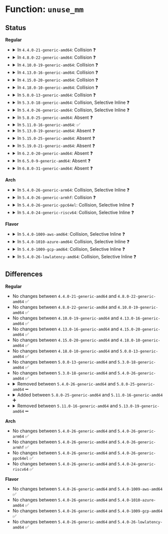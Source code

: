 # Function: <code>unuse_mm</code>

## Status
<b>Regular</b>
<ul>
<li>
<details>
<summary>In <code>4.4.0-21-generic-amd64</code>: Collision ❓</summary>

```c
void unuse_mm(struct mm_struct * mm)
```

```json
{
  "name": "unuse_mm",
  "collision_type": "Static-Global Collision",
  "inline_type": "No",
  "funcs": [
    {
      "addr": 18446744071580613520,
      "name": "unuse_mm",
      "external": true,
      "loc": "mm/mmu_context.c:51",
      "file": "mm/mmu_context.c",
      "inline": "seen, unknown",
      "caller_inline": [],
      "caller_func": []
    },
    {
      "addr": 18446744071580762160,
      "name": "unuse_mm",
      "external": false,
      "loc": "mm/swapfile.c:1301",
      "file": "mm/swapfile.c",
      "inline": "seen, unknown",
      "caller_inline": [],
      "caller_func": [
        "mm/swapfile.c:try_to_unuse",
        "mm/swapfile.c:try_to_unuse"
      ]
    }
  ],
  "symbols": [
    {
      "addr": 18446744071580762160,
      "name": "unuse_mm",
      "section": ".text",
      "bind": "STB_LOCAL",
      "size": 1902
    },
    {
      "addr": 18446744071580613520,
      "name": "unuse_mm",
      "section": ".text",
      "bind": "STB_GLOBAL",
      "size": 102
    }
  ]
}
```
</details>
</li>
<li>
<details>
<summary>In <code>4.8.0-22-generic-amd64</code>: Collision ❓</summary>

```c
void unuse_mm(struct mm_struct * mm)
```

```json
{
  "name": "unuse_mm",
  "collision_type": "Static-Global Collision",
  "inline_type": "No",
  "funcs": [
    {
      "addr": 18446744071580717248,
      "name": "unuse_mm",
      "external": true,
      "loc": "mm/mmu_context.c:51",
      "file": "mm/mmu_context.c",
      "inline": "seen, unknown",
      "caller_inline": [],
      "caller_func": []
    },
    {
      "addr": 18446744071580884576,
      "name": "unuse_mm",
      "external": false,
      "loc": "mm/swapfile.c:1291",
      "file": "mm/swapfile.c",
      "inline": "seen, unknown",
      "caller_inline": [],
      "caller_func": [
        "mm/swapfile.c:try_to_unuse",
        "mm/swapfile.c:try_to_unuse"
      ]
    }
  ],
  "symbols": [
    {
      "addr": 18446744071580884576,
      "name": "unuse_mm",
      "section": ".text",
      "bind": "STB_LOCAL",
      "size": 2053
    },
    {
      "addr": 18446744071580717248,
      "name": "unuse_mm",
      "section": ".text",
      "bind": "STB_GLOBAL",
      "size": 102
    }
  ]
}
```
</details>
</li>
<li>
<details>
<summary>In <code>4.10.0-19-generic-amd64</code>: Collision ❓</summary>

```c
void unuse_mm(struct mm_struct * mm)
```

```json
{
  "name": "unuse_mm",
  "collision_type": "Static-Global Collision",
  "inline_type": "No",
  "funcs": [
    {
      "addr": 18446744071580783008,
      "name": "unuse_mm",
      "external": true,
      "loc": "mm/mmu_context.c:51",
      "file": "mm/mmu_context.c",
      "inline": "seen, unknown",
      "caller_inline": [],
      "caller_func": []
    },
    {
      "addr": 18446744071580952656,
      "name": "unuse_mm",
      "external": false,
      "loc": "mm/swapfile.c:1312",
      "file": "mm/swapfile.c",
      "inline": "seen, unknown",
      "caller_inline": [],
      "caller_func": [
        "mm/swapfile.c:try_to_unuse",
        "mm/swapfile.c:try_to_unuse"
      ]
    }
  ],
  "symbols": [
    {
      "addr": 18446744071580952656,
      "name": "unuse_mm",
      "section": ".text",
      "bind": "STB_LOCAL",
      "size": 2065
    },
    {
      "addr": 18446744071580783008,
      "name": "unuse_mm",
      "section": ".text",
      "bind": "STB_GLOBAL",
      "size": 102
    }
  ]
}
```
</details>
</li>
<li>
<details>
<summary>In <code>4.13.0-16-generic-amd64</code>: Collision ❓</summary>

```c
void unuse_mm(struct mm_struct * mm)
```

```json
{
  "name": "unuse_mm",
  "collision_type": "Static-Global Collision",
  "inline_type": "No",
  "funcs": [
    {
      "addr": 18446744071580819376,
      "name": "unuse_mm",
      "external": true,
      "loc": "mm/mmu_context.c:53",
      "file": "mm/mmu_context.c",
      "inline": "seen, unknown",
      "caller_inline": [],
      "caller_func": []
    },
    {
      "addr": 18446744071580997936,
      "name": "unuse_mm",
      "external": false,
      "loc": "mm/swapfile.c:1744",
      "file": "mm/swapfile.c",
      "inline": "seen, unknown",
      "caller_inline": [],
      "caller_func": [
        "mm/swapfile.c:try_to_unuse",
        "mm/swapfile.c:try_to_unuse"
      ]
    }
  ],
  "symbols": [
    {
      "addr": 18446744071580997936,
      "name": "unuse_mm",
      "section": ".text",
      "bind": "STB_LOCAL",
      "size": 1879
    },
    {
      "addr": 18446744071580819376,
      "name": "unuse_mm",
      "section": ".text",
      "bind": "STB_GLOBAL",
      "size": 102
    }
  ]
}
```
</details>
</li>
<li>
<details>
<summary>In <code>4.15.0-20-generic-amd64</code>: Collision ❓</summary>

```c
void unuse_mm(struct mm_struct * mm)
```

```json
{
  "name": "unuse_mm",
  "collision_type": "Static-Global Collision",
  "inline_type": "No",
  "funcs": [
    {
      "addr": 18446744071580909392,
      "name": "unuse_mm",
      "external": true,
      "loc": "mm/mmu_context.c:53",
      "file": "mm/mmu_context.c",
      "inline": "seen, unknown",
      "caller_inline": [],
      "caller_func": []
    },
    {
      "addr": 18446744071581108960,
      "name": "unuse_mm",
      "external": false,
      "loc": "mm/swapfile.c:1956",
      "file": "mm/swapfile.c",
      "inline": "seen, unknown",
      "caller_inline": [],
      "caller_func": [
        "mm/swapfile.c:try_to_unuse",
        "mm/swapfile.c:try_to_unuse"
      ]
    }
  ],
  "symbols": [
    {
      "addr": 18446744071581108960,
      "name": "unuse_mm",
      "section": ".text",
      "bind": "STB_LOCAL",
      "size": 2223
    },
    {
      "addr": 18446744071580909392,
      "name": "unuse_mm",
      "section": ".text",
      "bind": "STB_GLOBAL",
      "size": 90
    }
  ]
}
```
</details>
</li>
<li>
<details>
<summary>In <code>4.18.0-10-generic-amd64</code>: Collision ❓</summary>

```c
void unuse_mm(struct mm_struct * mm)
```

```json
{
  "name": "unuse_mm",
  "collision_type": "Static-Global Collision",
  "inline_type": "No",
  "funcs": [
    {
      "addr": 18446744071581045248,
      "name": "unuse_mm",
      "external": true,
      "loc": "mm/mmu_context.c:53",
      "file": "mm/mmu_context.c",
      "inline": "seen, unknown",
      "caller_inline": [],
      "caller_func": []
    },
    {
      "addr": 18446744071581246896,
      "name": "unuse_mm",
      "external": false,
      "loc": "mm/swapfile.c:1956",
      "file": "mm/swapfile.c",
      "inline": "seen, unknown",
      "caller_inline": [],
      "caller_func": [
        "mm/swapfile.c:try_to_unuse",
        "mm/swapfile.c:try_to_unuse"
      ]
    }
  ],
  "symbols": [
    {
      "addr": 18446744071581246896,
      "name": "unuse_mm",
      "section": ".text",
      "bind": "STB_LOCAL",
      "size": 192
    },
    {
      "addr": 18446744071581045248,
      "name": "unuse_mm",
      "section": ".text",
      "bind": "STB_GLOBAL",
      "size": 90
    }
  ]
}
```
</details>
</li>
<li>
<details>
<summary>In <code>5.0.0-13-generic-amd64</code>: Collision ❓</summary>

```c
void unuse_mm(struct mm_struct * mm)
```

```json
{
  "name": "unuse_mm",
  "collision_type": "Static-Global Collision",
  "inline_type": "No",
  "funcs": [
    {
      "addr": 18446744071581122912,
      "name": "unuse_mm",
      "external": true,
      "loc": "mm/mmu_context.c:53",
      "file": "mm/mmu_context.c",
      "inline": "seen, unknown",
      "caller_inline": [],
      "caller_func": []
    },
    {
      "addr": 18446744071581330432,
      "name": "unuse_mm",
      "external": false,
      "loc": "mm/swapfile.c:1928",
      "file": "mm/swapfile.c",
      "inline": "seen, unknown",
      "caller_inline": [],
      "caller_func": [
        "mm/swapfile.c:try_to_unuse",
        "mm/swapfile.c:try_to_unuse"
      ]
    }
  ],
  "symbols": [
    {
      "addr": 18446744071581330432,
      "name": "unuse_mm",
      "section": ".text",
      "bind": "STB_LOCAL",
      "size": 192
    },
    {
      "addr": 18446744071581122912,
      "name": "unuse_mm",
      "section": ".text",
      "bind": "STB_GLOBAL",
      "size": 90
    }
  ]
}
```
</details>
</li>
<li>
<details>
<summary>In <code>5.3.0-18-generic-amd64</code>: Collision, Selective Inline ❓</summary>

```c
void unuse_mm(struct mm_struct * mm)
```

```json
{
  "name": "unuse_mm",
  "collision_type": "Static-Global Collision",
  "inline_type": "Selective",
  "funcs": [
    {
      "addr": 18446744071581187696,
      "name": "unuse_mm",
      "external": true,
      "loc": "mm/mmu_context.c:53",
      "file": "mm/mmu_context.c",
      "inline": "seen, unknown",
      "caller_inline": [],
      "caller_func": [
        "fs/io_uring.c:io_sq_thread",
        "fs/io_uring.c:io_sq_thread",
        "fs/io_uring.c:io_sq_wq_submit_work"
      ]
    },
    {
      "addr": 18446744071581448033,
      "name": "unuse_mm",
      "external": false,
      "loc": "mm/swapfile.c:2067",
      "file": "mm/swapfile.c",
      "inline": "not declared, inlined",
      "caller_inline": [
        "mm/swapfile.c:try_to_unuse"
      ],
      "caller_func": []
    }
  ],
  "symbols": [
    {
      "addr": 18446744071581187696,
      "name": "unuse_mm",
      "section": ".text",
      "bind": "STB_GLOBAL",
      "size": 90
    }
  ]
}
```
</details>
</li>
<li>
<details>
<summary>In <code>5.4.0-26-generic-amd64</code>: Collision, Selective Inline ❓</summary>

```c
void unuse_mm(struct mm_struct * mm)
```

```json
{
  "name": "unuse_mm",
  "collision_type": "Static-Global Collision",
  "inline_type": "Selective",
  "funcs": [
    {
      "addr": 18446744071581246144,
      "name": "unuse_mm",
      "external": true,
      "loc": "mm/mmu_context.c:53",
      "file": "mm/mmu_context.c",
      "inline": "seen, unknown",
      "caller_inline": [],
      "caller_func": [
        "fs/io_uring.c:io_sq_thread",
        "fs/io_uring.c:io_sq_thread",
        "fs/io_uring.c:io_sq_wq_submit_work"
      ]
    },
    {
      "addr": 18446744071581512257,
      "name": "unuse_mm",
      "external": false,
      "loc": "mm/swapfile.c:2067",
      "file": "mm/swapfile.c",
      "inline": "not declared, inlined",
      "caller_inline": [
        "mm/swapfile.c:try_to_unuse"
      ],
      "caller_func": []
    }
  ],
  "symbols": [
    {
      "addr": 18446744071581246144,
      "name": "unuse_mm",
      "section": ".text",
      "bind": "STB_GLOBAL",
      "size": 90
    }
  ]
}
```
</details>
</li>
<li>
<details>
<summary>In <code>5.8.0-25-generic-amd64</code>: Absent ❓</summary>

```json
{
  "name": "unuse_mm",
  "collision_type": "Unique Static",
  "inline_type": "Full",
  "funcs": [
    {
      "addr": 18446744071581721631,
      "name": "unuse_mm",
      "external": false,
      "loc": "mm/swapfile.c:2097",
      "file": "mm/swapfile.c",
      "inline": "not declared, inlined",
      "caller_inline": [
        "mm/swapfile.c:try_to_unuse"
      ],
      "caller_func": []
    }
  ],
  "symbols": []
}
```
</details>
</li>
<li>
<details>
<summary>In <code>5.11.0-16-generic-amd64</code>: ✅</summary>

```c
int unuse_mm(struct mm_struct * mm, unsigned int type, bool frontswap, long unsigned int * fs_pages_to_unuse)
```

```json
{
  "name": "unuse_mm",
  "collision_type": "Unique Static",
  "inline_type": "No",
  "funcs": [
    {
      "addr": 18446744071581768624,
      "name": "unuse_mm",
      "external": false,
      "loc": "mm/swapfile.c:2113",
      "file": "mm/swapfile.c",
      "inline": "seen, unknown",
      "caller_inline": [],
      "caller_func": [
        "mm/swapfile.c:try_to_unuse"
      ]
    }
  ],
  "symbols": [
    {
      "addr": 18446744071581768624,
      "name": "unuse_mm",
      "section": ".text",
      "bind": "STB_LOCAL",
      "size": 212
    }
  ]
}
```
</details>
</li>
<li>
<details>
<summary>In <code>5.13.0-19-generic-amd64</code>: Absent ❓</summary>

```json
{
  "name": "unuse_mm",
  "collision_type": "Unique Static",
  "inline_type": "Full",
  "funcs": [
    {
      "addr": 18446744071581797035,
      "name": "unuse_mm",
      "external": false,
      "loc": "mm/swapfile.c:2114",
      "file": "mm/swapfile.c",
      "inline": "not declared, inlined",
      "caller_inline": [
        "mm/swapfile.c:try_to_unuse"
      ],
      "caller_func": []
    }
  ],
  "symbols": []
}
```
</details>
</li>
<li>
<details>
<summary>In <code>5.15.0-25-generic-amd64</code>: Absent ❓</summary>

```json
{
  "name": "unuse_mm",
  "collision_type": "Unique Static",
  "inline_type": "Full",
  "funcs": [
    {
      "addr": 18446744071582081414,
      "name": "unuse_mm",
      "external": false,
      "loc": "mm/swapfile.c:2101",
      "file": "mm/swapfile.c",
      "inline": "not declared, inlined",
      "caller_inline": [
        "mm/swapfile.c:try_to_unuse"
      ],
      "caller_func": []
    }
  ],
  "symbols": []
}
```
</details>
</li>
<li>
<details>
<summary>In <code>5.19.0-21-generic-amd64</code>: Absent ❓</summary>

```json
{
  "name": "unuse_mm",
  "collision_type": "Unique Static",
  "inline_type": "Full",
  "funcs": [
    {
      "addr": 18446744071582520089,
      "name": "unuse_mm",
      "external": false,
      "loc": "mm/swapfile.c:1990",
      "file": "mm/swapfile.c",
      "inline": "not declared, inlined",
      "caller_inline": [
        "mm/swapfile.c:try_to_unuse"
      ],
      "caller_func": []
    }
  ],
  "symbols": []
}
```
</details>
</li>
<li>
<details>
<summary>In <code>6.2.0-20-generic-amd64</code>: Absent ❓</summary>

```json
{
  "name": "unuse_mm",
  "collision_type": "Unique Static",
  "inline_type": "Full",
  "funcs": [
    {
      "addr": 18446744071583038297,
      "name": "unuse_mm",
      "external": false,
      "loc": "mm/swapfile.c:1990",
      "file": "mm/swapfile.c",
      "inline": "not declared, inlined",
      "caller_inline": [
        "mm/swapfile.c:try_to_unuse"
      ],
      "caller_func": []
    }
  ],
  "symbols": []
}
```
</details>
</li>
<li>
<details>
<summary>In <code>6.5.0-9-generic-amd64</code>: Absent ❓</summary>

```json
{
  "name": "unuse_mm",
  "collision_type": "Unique Static",
  "inline_type": "Full",
  "funcs": [
    {
      "addr": 18446744071583246825,
      "name": "unuse_mm",
      "external": false,
      "loc": "mm/swapfile.c:1981",
      "file": "mm/swapfile.c",
      "inline": "not declared, inlined",
      "caller_inline": [
        "mm/swapfile.c:try_to_unuse"
      ],
      "caller_func": []
    }
  ],
  "symbols": []
}
```
</details>
</li>
<li>
<details>
<summary>In <code>6.8.0-31-generic-amd64</code>: Absent ❓</summary>

```json
{
  "name": "unuse_mm",
  "collision_type": "Unique Static",
  "inline_type": "Full",
  "funcs": [
    {
      "addr": 18446744071583481353,
      "name": "unuse_mm",
      "external": false,
      "loc": "mm/swapfile.c:1989",
      "file": "mm/swapfile.c",
      "inline": "not declared, inlined",
      "caller_inline": [
        "mm/swapfile.c:try_to_unuse"
      ],
      "caller_func": []
    }
  ],
  "symbols": []
}
```
</details>
</li>
</ul>
<b>Arch</b>
<ul>
<li>
<details>
<summary>In <code>5.4.0-26-generic-arm64</code>: Collision, Selective Inline ❓</summary>

```c
void unuse_mm(struct mm_struct * mm)
```

```json
{
  "name": "unuse_mm",
  "collision_type": "Static-Global Collision",
  "inline_type": "Selective",
  "funcs": [
    {
      "addr": 18446603336492645960,
      "name": "unuse_mm",
      "external": true,
      "loc": "mm/mmu_context.c:53",
      "file": "mm/mmu_context.c",
      "inline": "seen, unknown",
      "caller_inline": [],
      "caller_func": [
        "fs/io_uring.c:io_sq_thread",
        "fs/io_uring.c:io_sq_thread",
        "fs/io_uring.c:io_sq_wq_submit_work"
      ]
    },
    {
      "addr": 18446603336492934708,
      "name": "unuse_mm",
      "external": false,
      "loc": "mm/swapfile.c:2067",
      "file": "mm/swapfile.c",
      "inline": "not declared, inlined",
      "caller_inline": [
        "mm/swapfile.c:try_to_unuse"
      ],
      "caller_func": []
    }
  ],
  "symbols": [
    {
      "addr": 18446603336492645960,
      "name": "unuse_mm",
      "section": ".text",
      "bind": "STB_GLOBAL",
      "size": 216
    }
  ]
}
```
</details>
</li>
<li>
<details>
<summary>In <code>5.4.0-26-generic-armhf</code>: Collision ❓</summary>

```c
void unuse_mm(struct mm_struct * mm)
```

```json
{
  "name": "unuse_mm",
  "collision_type": "Static-Global Collision",
  "inline_type": "No",
  "funcs": [
    {
      "addr": 3226487132,
      "name": "unuse_mm",
      "external": true,
      "loc": "mm/mmu_context.c:53",
      "file": "mm/mmu_context.c",
      "inline": "seen, unknown",
      "caller_inline": [],
      "caller_func": [
        "fs/io_uring.c:io_sq_thread",
        "fs/io_uring.c:io_sq_thread",
        "fs/io_uring.c:io_sq_wq_submit_work"
      ]
    },
    {
      "addr": 3226719352,
      "name": "unuse_mm",
      "external": false,
      "loc": "mm/swapfile.c:2067",
      "file": "mm/swapfile.c",
      "inline": "seen, unknown",
      "caller_inline": [],
      "caller_func": [
        "mm/swapfile.c:try_to_unuse"
      ]
    }
  ],
  "symbols": [
    {
      "addr": 3226719352,
      "name": "unuse_mm",
      "section": ".text",
      "bind": "STB_LOCAL",
      "size": 1696
    },
    {
      "addr": 3226487132,
      "name": "unuse_mm",
      "section": ".text",
      "bind": "STB_GLOBAL",
      "size": 96
    }
  ]
}
```
</details>
</li>
<li>
<details>
<summary>In <code>5.4.0-26-generic-ppc64el</code>: Collision, Selective Inline ❓</summary>

```c
void unuse_mm(struct mm_struct * mm)
```

```json
{
  "name": "unuse_mm",
  "collision_type": "Static-Global Collision",
  "inline_type": "Selective",
  "funcs": [
    {
      "addr": 13835058055285962880,
      "name": "unuse_mm",
      "external": true,
      "loc": "mm/mmu_context.c:53",
      "file": "mm/mmu_context.c",
      "inline": "seen, unknown",
      "caller_inline": [],
      "caller_func": [
        "fs/io_uring.c:io_sq_thread",
        "fs/io_uring.c:io_sq_thread",
        "fs/io_uring.c:io_sq_wq_submit_work"
      ]
    },
    {
      "addr": 13835058055286344952,
      "name": "unuse_mm",
      "external": false,
      "loc": "mm/swapfile.c:2067",
      "file": "mm/swapfile.c",
      "inline": "not declared, inlined",
      "caller_inline": [
        "mm/swapfile.c:try_to_unuse"
      ],
      "caller_func": []
    }
  ],
  "symbols": [
    {
      "addr": 13835058055285962880,
      "name": "unuse_mm",
      "section": ".text",
      "bind": "STB_GLOBAL",
      "size": 200
    }
  ]
}
```
</details>
</li>
<li>
<details>
<summary>In <code>5.4.0-24-generic-riscv64</code>: Collision, Selective Inline ❓</summary>

```c
void unuse_mm(struct mm_struct * mm)
```

```json
{
  "name": "unuse_mm",
  "collision_type": "Static-Global Collision",
  "inline_type": "Selective",
  "funcs": [
    {
      "addr": 18446743936272660498,
      "name": "unuse_mm",
      "external": true,
      "loc": "mm/mmu_context.c:53",
      "file": "mm/mmu_context.c",
      "inline": "seen, unknown",
      "caller_inline": [],
      "caller_func": [
        "fs/io_uring.c:io_sq_thread",
        "fs/io_uring.c:io_sq_thread",
        "fs/io_uring.c:io_sq_wq_submit_work"
      ]
    },
    {
      "addr": 18446743936272852976,
      "name": "unuse_mm",
      "external": false,
      "loc": "mm/swapfile.c:2067",
      "file": "mm/swapfile.c",
      "inline": "not declared, inlined",
      "caller_inline": [
        "mm/swapfile.c:try_to_unuse"
      ],
      "caller_func": []
    }
  ],
  "symbols": [
    {
      "addr": 18446743936272660498,
      "name": "unuse_mm",
      "section": ".text",
      "bind": "STB_GLOBAL",
      "size": 128
    }
  ]
}
```
</details>
</li>
</ul>
<b>Flavor</b>
<ul>
<li>
<details>
<summary>In <code>5.4.0-1009-aws-amd64</code>: Collision, Selective Inline ❓</summary>

```c
void unuse_mm(struct mm_struct * mm)
```

```json
{
  "name": "unuse_mm",
  "collision_type": "Static-Global Collision",
  "inline_type": "Selective",
  "funcs": [
    {
      "addr": 18446744071581214992,
      "name": "unuse_mm",
      "external": true,
      "loc": "mm/mmu_context.c:53",
      "file": "mm/mmu_context.c",
      "inline": "seen, unknown",
      "caller_inline": [],
      "caller_func": [
        "fs/io_uring.c:io_sq_thread",
        "fs/io_uring.c:io_sq_thread",
        "fs/io_uring.c:io_sq_wq_submit_work"
      ]
    },
    {
      "addr": 18446744071581480993,
      "name": "unuse_mm",
      "external": false,
      "loc": "mm/swapfile.c:2067",
      "file": "mm/swapfile.c",
      "inline": "not declared, inlined",
      "caller_inline": [
        "mm/swapfile.c:try_to_unuse"
      ],
      "caller_func": []
    }
  ],
  "symbols": [
    {
      "addr": 18446744071581214992,
      "name": "unuse_mm",
      "section": ".text",
      "bind": "STB_GLOBAL",
      "size": 90
    }
  ]
}
```
</details>
</li>
<li>
<details>
<summary>In <code>5.4.0-1010-azure-amd64</code>: Collision, Selective Inline ❓</summary>

```c
void unuse_mm(struct mm_struct * mm)
```

```json
{
  "name": "unuse_mm",
  "collision_type": "Static-Global Collision",
  "inline_type": "Selective",
  "funcs": [
    {
      "addr": 18446744071581161696,
      "name": "unuse_mm",
      "external": true,
      "loc": "mm/mmu_context.c:53",
      "file": "mm/mmu_context.c",
      "inline": "seen, unknown",
      "caller_inline": [],
      "caller_func": [
        "fs/io_uring.c:io_sq_thread",
        "fs/io_uring.c:io_sq_thread",
        "fs/io_uring.c:io_sq_wq_submit_work"
      ]
    },
    {
      "addr": 18446744071581423327,
      "name": "unuse_mm",
      "external": false,
      "loc": "mm/swapfile.c:2067",
      "file": "mm/swapfile.c",
      "inline": "not declared, inlined",
      "caller_inline": [
        "mm/swapfile.c:try_to_unuse"
      ],
      "caller_func": []
    }
  ],
  "symbols": [
    {
      "addr": 18446744071581161696,
      "name": "unuse_mm",
      "section": ".text",
      "bind": "STB_GLOBAL",
      "size": 90
    }
  ]
}
```
</details>
</li>
<li>
<details>
<summary>In <code>5.4.0-1009-gcp-amd64</code>: Collision, Selective Inline ❓</summary>

```c
void unuse_mm(struct mm_struct * mm)
```

```json
{
  "name": "unuse_mm",
  "collision_type": "Static-Global Collision",
  "inline_type": "Selective",
  "funcs": [
    {
      "addr": 18446744071581206192,
      "name": "unuse_mm",
      "external": true,
      "loc": "mm/mmu_context.c:53",
      "file": "mm/mmu_context.c",
      "inline": "seen, unknown",
      "caller_inline": [],
      "caller_func": [
        "fs/io_uring.c:io_sq_thread",
        "fs/io_uring.c:io_sq_thread",
        "fs/io_uring.c:io_sq_wq_submit_work"
      ]
    },
    {
      "addr": 18446744071581472305,
      "name": "unuse_mm",
      "external": false,
      "loc": "mm/swapfile.c:2067",
      "file": "mm/swapfile.c",
      "inline": "not declared, inlined",
      "caller_inline": [
        "mm/swapfile.c:try_to_unuse"
      ],
      "caller_func": []
    }
  ],
  "symbols": [
    {
      "addr": 18446744071581206192,
      "name": "unuse_mm",
      "section": ".text",
      "bind": "STB_GLOBAL",
      "size": 90
    }
  ]
}
```
</details>
</li>
<li>
<details>
<summary>In <code>5.4.0-26-lowlatency-amd64</code>: Collision, Selective Inline ❓</summary>

```c
void unuse_mm(struct mm_struct * mm)
```

```json
{
  "name": "unuse_mm",
  "collision_type": "Static-Global Collision",
  "inline_type": "Selective",
  "funcs": [
    {
      "addr": 18446744071581269552,
      "name": "unuse_mm",
      "external": true,
      "loc": "mm/mmu_context.c:53",
      "file": "mm/mmu_context.c",
      "inline": "seen, unknown",
      "caller_inline": [],
      "caller_func": [
        "fs/io_uring.c:io_sq_thread",
        "fs/io_uring.c:io_sq_thread",
        "fs/io_uring.c:io_sq_wq_submit_work"
      ]
    },
    {
      "addr": 18446744071581537132,
      "name": "unuse_mm",
      "external": false,
      "loc": "mm/swapfile.c:2067",
      "file": "mm/swapfile.c",
      "inline": "not declared, inlined",
      "caller_inline": [
        "mm/swapfile.c:try_to_unuse"
      ],
      "caller_func": []
    }
  ],
  "symbols": [
    {
      "addr": 18446744071581269552,
      "name": "unuse_mm",
      "section": ".text",
      "bind": "STB_GLOBAL",
      "size": 88
    }
  ]
}
```
</details>
</li>
</ul>

## Differences
<b>Regular</b>
<ul>
<li>
No changes between <code>4.4.0-21-generic-amd64</code> and <code>4.8.0-22-generic-amd64</code> ✅
</li>
<li>
No changes between <code>4.8.0-22-generic-amd64</code> and <code>4.10.0-19-generic-amd64</code> ✅
</li>
<li>
No changes between <code>4.10.0-19-generic-amd64</code> and <code>4.13.0-16-generic-amd64</code> ✅
</li>
<li>
No changes between <code>4.13.0-16-generic-amd64</code> and <code>4.15.0-20-generic-amd64</code> ✅
</li>
<li>
No changes between <code>4.15.0-20-generic-amd64</code> and <code>4.18.0-10-generic-amd64</code> ✅
</li>
<li>
No changes between <code>4.18.0-10-generic-amd64</code> and <code>5.0.0-13-generic-amd64</code> ✅
</li>
<li>
No changes between <code>5.0.0-13-generic-amd64</code> and <code>5.3.0-18-generic-amd64</code> ✅
</li>
<li>
No changes between <code>5.3.0-18-generic-amd64</code> and <code>5.4.0-26-generic-amd64</code> ✅
</li>
<li>
<details>
<summary>Removed between <code>5.4.0-26-generic-amd64</code> and <code>5.8.0-25-generic-amd64</code> ➖</summary>

```c
void unuse_mm(struct mm_struct * mm)
```
</details>
</li>
<li>
<details>
<summary>Added between <code>5.8.0-25-generic-amd64</code> and <code>5.11.0-16-generic-amd64</code> ➕</summary>

```c
int unuse_mm(struct mm_struct * mm, unsigned int type, bool frontswap, long unsigned int * fs_pages_to_unuse)
```
</details>
</li>
<li>
<details>
<summary>Removed between <code>5.11.0-16-generic-amd64</code> and <code>5.13.0-19-generic-amd64</code> ➖</summary>

```c
int unuse_mm(struct mm_struct * mm, unsigned int type, bool frontswap, long unsigned int * fs_pages_to_unuse)
```
</details>
</li>
</ul>
<b>Arch</b>
<ul>
<li>
No changes between <code>5.4.0-26-generic-amd64</code> and <code>5.4.0-26-generic-arm64</code> ✅
</li>
<li>
No changes between <code>5.4.0-26-generic-amd64</code> and <code>5.4.0-26-generic-armhf</code> ✅
</li>
<li>
No changes between <code>5.4.0-26-generic-amd64</code> and <code>5.4.0-26-generic-ppc64el</code> ✅
</li>
<li>
No changes between <code>5.4.0-26-generic-amd64</code> and <code>5.4.0-24-generic-riscv64</code> ✅
</li>
</ul>
<b>Flavor</b>
<ul>
<li>
No changes between <code>5.4.0-26-generic-amd64</code> and <code>5.4.0-1009-aws-amd64</code> ✅
</li>
<li>
No changes between <code>5.4.0-26-generic-amd64</code> and <code>5.4.0-1010-azure-amd64</code> ✅
</li>
<li>
No changes between <code>5.4.0-26-generic-amd64</code> and <code>5.4.0-1009-gcp-amd64</code> ✅
</li>
<li>
No changes between <code>5.4.0-26-generic-amd64</code> and <code>5.4.0-26-lowlatency-amd64</code> ✅
</li>
</ul>
